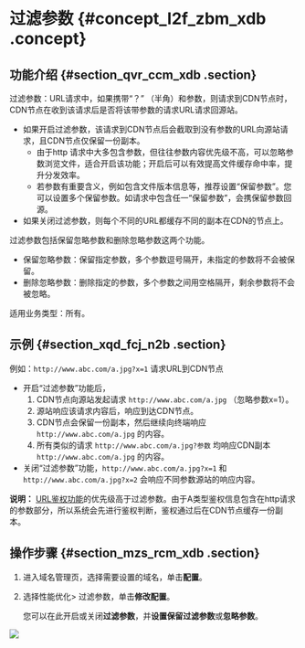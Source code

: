 # 过滤参数 {#concept_l2f_zbm_xdb .concept}

## 功能介绍 {#section_qvr_ccm_xdb .section}

过滤参数：URL请求中，如果携带“？” （半角）和参数，则请求到CDN节点时，CDN节点在收到该请求后是否将该带参数的请求URL请求回源站。

-   如果开启过滤参数，该请求到CDN节点后会截取到没有参数的URL向源站请求，且CDN节点仅保留一份副本。
    -   由于http 请求中大多包含参数，但往往参数内容优先级不高，可以忽略参数浏览文件，适合开启该功能；开启后可以有效提高文件缓存命中率，提升分发效率。
    -   若参数有重要含义，例如包含文件版本信息等，推荐设置“保留参数”。您可以设置多个保留参数。如请求中包含任一“保留参数”，会携保留参数回源。
-   如果关闭过滤参数，则每个不同的URL都缓存不同的副本在CDN的节点上。

过滤参数包括保留忽略参数和删除忽略参数这两个功能。

-   保留忽略参数：保留指定参数，多个参数逗号隔开，未指定的参数将不会被保留。
-   删除忽略参数：删除指定的参数，多个参数之间用空格隔开，剩余参数将不会被忽略。

适用业务类型：所有。

## 示例 {#section_xqd_fcj_n2b .section}

例如：`http://www.abc.com/a.jpg?x=1` 请求URL到CDN节点

-   开启“过滤参数”功能后，
    1.  CDN节点向源站发起请求 `http://www.abc.com/a.jpg` （忽略参数x=1）。
    2.  源站响应该请求内容后，响应到达CDN节点。
    3.  CDN节点会保留一份副本，然后继续向终端响应 `http://www.abc.com/a.jpg` 的内容。
    4.  所有类似的请求 `http://www.abc.com/a.jpg?参数` 均响应CDN副本 `http://www.abc.com/a.jpg` 的内容。
-   关闭“过滤参数”功能，`http://www.abc.com/a.jpg?x=1` 和 `http://www.abc.com/a.jpg?x=2` 会响应不同参数源站的响应内容。

**说明：** [URL鉴权功能](intl.zh-CN/用户指南/域名管理/访问控制设置/鉴权配置.md#)的优先级高于过滤参数。由于A类型鉴权信息包含在http请求的参数部分，所以系统会先进行鉴权判断，鉴权通过后在CDN节点缓存一份副本。

## 操作步骤 {#section_mzs_rcm_xdb .section}

1.  进入域名管理页，选择需要设置的域名，单击**配置**。
2.  选择性能优化\> 过滤参数，单击**修改配置**。

    您可以在此开启或关闭**过滤参数**，并**设置保留过滤参数**或**忽略参数**。


![](http://static-aliyun-doc.oss-cn-hangzhou.aliyuncs.com/assets/img/5161/15513296897304_zh-CN.png)

